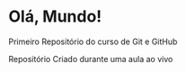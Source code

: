 # Olá, Mundo!
 Primeiro Repositório do curso de Git e GitHub

Repositório Criado durante uma aula ao vivo